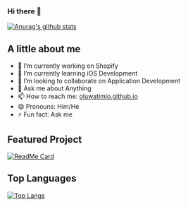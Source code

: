 ### Hi there 👋
[![Anurag's github stats](https://github-readme-stats.vercel.app/api?username=oluwatimio&count_private=true&show_icons=true&theme=cobalt)](https://github.com/anuraghazra/github-readme-stats)

## A little about me
- 🔭 I’m currently working on Shopify
- 🌱 I’m currently learning iOS Development
- 👯 I’m looking to collaborate on Application Development
- 💬 Ask me about Anything
- 📫 How to reach me: [oluwatimio.github.io](oluwatimio.github.io)
- 😄 Pronouns: Him/He
- ⚡ Fun fact: Ask me 
## Featured Project
[![ReadMe Card](https://github-readme-stats.vercel.app/api/pin/?username=oluwatimio&repo=ehotel&theme=radical)](https://github.com/oluwatimio/ehotel)

## Top Languages
[![Top Langs](https://github-readme-stats.vercel.app/api/top-langs/?username=oluwatimio&hide=kotlin&theme=dark)](https://github.com/anuraghazra/github-readme-stats)
